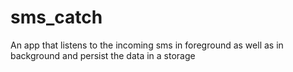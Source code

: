 # sms_catch

An app that listens to the incoming sms in foreground as well as in background and persist the data in a storage
